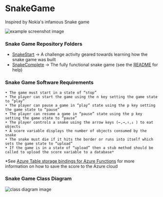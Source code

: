 # SnakeGame
Inspired by Nokia's infamous Snake game

![example screenshot image](https://github.com/Abtar/SnakeGame/blob/master/Screenshot.JPG "Snake Game Screenshot")



### Snake Game Repository Folders

- [SnakeStart](https://github.com/Abtar/SnakeGame/tree/master/SnakeStart) -> A challenge activity geared towards learning how the snake game was built 
- [SnakeComplete](https://github.com/Abtar/SnakeGame/tree/master/SnakeComplete) -> The fully functional snake game (see the [README](https://github.com/Abtar/SnakeGame/blob/master/SnakeStart/README) for help)



### Snake Game Software Requirements

    • The game must start in a state of “stop”
    • The player can start the game using the n key setting the game state to “play” 
    • The player can pause a game in “play” state using the p key setting the game state to “pause”
    • The player can resume a game in “pause” state using the p key setting the game state to “pause”
    • The player controls a snake using the arrow keys (←,→,↑,↓ ) to eat objects
    • A score variable displays the number of objects consumed by the snake
    • The snake must die if it hits the border or runs into itself which sets the game state to “upload”
    • If the game is in a state of “upload” then a stub method should be called to upload the score variable to a database*
*See [Azure Table storage bindings for Azure Functions](https://docs.microsoft.com/en-us/azure/azure-functions/functions-bindings-storage-table) for more information on how to save the score to the Azure cloud


### Snake Game Class Diagram

![class diagram image](https://github.com/Abtar/SnakeGame/blob/master/SnakeComplete/SnakeGameClassDiagram.jpg "Snake Game Class Diagram")


